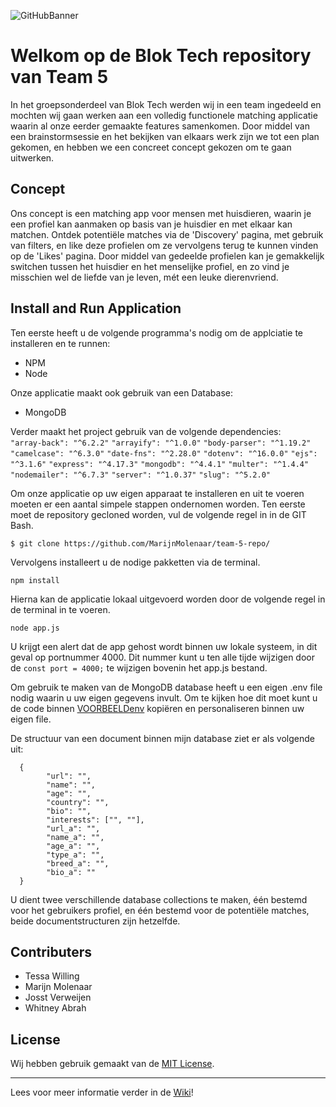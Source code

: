 ![GitHubBanner](https://user-images.githubusercontent.com/82580473/161424397-6d48798d-18b4-460d-9287-2aebd92b0948.png)
# Welkom op de Blok Tech repository van Team 5

In het groepsonderdeel van Blok Tech werden wij in een team ingedeeld en mochten wij gaan werken aan een volledig functionele matching applicatie waarin al onze eerder gemaakte features samenkomen. Door middel van een brainstormsessie en het bekijken van elkaars werk zijn we tot een plan gekomen, en hebben we een concreet concept gekozen om te gaan uitwerken.

## Concept
Ons concept is een matching app voor mensen met huisdieren, waarin je een profiel kan aanmaken op basis van je huisdier en met elkaar kan matchen. Ontdek potentiële matches via de 'Discovery' pagina, met gebruik van filters, en like deze profielen om ze vervolgens terug te kunnen vinden op de 'Likes' pagina. Door middel van gedeelde profielen kan je gemakkelijk switchen tussen het huisdier en het menselijke profiel, en zo vind je misschien wel de liefde van je leven, mét een leuke dierenvriend. 

## Install and Run Application
Ten eerste heeft u de volgende programma's nodig om de applciatie te installeren en te runnen:
- NPM
- Node

Onze applicatie maakt ook gebruik van een Database:
- MongoDB

Verder maakt het project gebruik van de volgende dependencies:\
`"array-back": "^6.2.2"`
    `"arrayify": "^1.0.0"`
    `"body-parser": "^1.19.2"`
    `"camelcase": "^6.3.0"`
    `"date-fns": "^2.28.0"`
    `"dotenv": "^16.0.0"`
    `"ejs": "^3.1.6"`
    `"express": "^4.17.3"`
    `"mongodb": "^4.4.1"`
    `"multer": "^1.4.4"`
    `"nodemailer": "^6.7.3"`
    `"server": "^1.0.37"`
    `"slug": "^5.2.0"`

Om onze applicatie op uw eigen apparaat te installeren en uit te voeren moeten er een aantal simpele stappen ondernomen worden. Ten eerste moet de repository gecloned worden, vul de volgende regel in in de GIT Bash.
```
$ git clone https://github.com/MarijnMolenaar/team-5-repo/
```
Vervolgens installeert u de nodige pakketten via de terminal.
```
npm install
```
Hierna kan de applicatie lokaal uitgevoerd worden door de volgende regel in de terminal in te voeren.
```
node app.js
```
U krijgt een alert dat de app gehost wordt binnen uw lokale systeem, in dit geval op portnummer 4000. Dit nummer kunt u ten alle tijde wijzigen door de `const port = 4000;` te wijzigen bovenin het app.js bestand.

Om gebruik te maken van de MongoDB database heeft u een eigen .env file nodig waarin u uw eigen gegevens invult. Om te kijken hoe dit moet kunt u de code binnen [VOORBEELDenv](https://github.com/MarijnMolenaar/team-5-repo/blob/main/VOORBEELDenv) kopiëren en personaliseren binnen uw eigen file.

De structuur van een document binnen mijn database ziet er als volgende uit:
```
  {
        "url": "",
        "name": "",
        "age": "",
        "country": "",
        "bio": "",
        "interests": ["", ""],
        "url_a": "",
        "name_a": "",
        "age_a": "",
        "type_a": "",
        "breed_a": "",
        "bio_a": ""
  }
```
U dient twee verschillende database collections te maken, één bestemd voor het gebruikers profiel, en één bestemd voor de potentiële matches, beide documentstructuren zijn hetzelfde.

## Contributers  
* Tessa Willing 
* Marijn Molenaar 
* Josst Verweijen 
* Whitney Abrah 

## License
Wij hebben gebruik gemaakt van de [MIT License](https://github.com/Joosiii/BlokTech/blob/master/LICENSE).

----------------------
Lees voor meer informatie verder in de [Wiki](https://github.com/Joosiii/BlokTech/wiki)!




